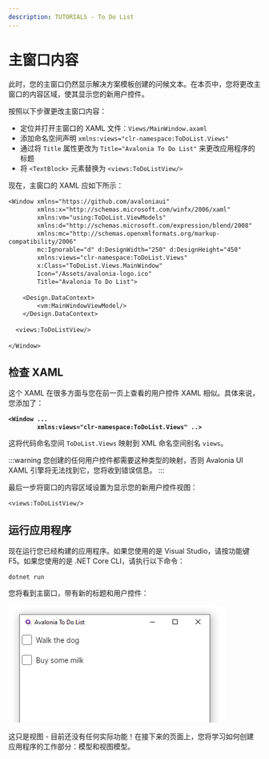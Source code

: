 ```yaml
---
description: TUTORIALS - To Do List
---
```


# 主窗口内容

此时，您的主窗口仍然显示解决方案模板创建的问候文本。在本页中，您将更改主窗口的内容区域，使其显示您的新用户控件。

按照以下步骤更改主窗口内容：

- 定位并打开主窗口的 XAML 文件：`Views/MainWindow.axaml`
- 添加命名空间声明 `xmlns:views="clr-namespace:ToDoList.Views"`
- 通过将 `Title` 属性更改为 `Title="Avalonia To Do List"` 来更改应用程序的标题
- 将 `<TextBlock>` 元素替换为 `<views:ToDoListView/>`

现在，主窗口的 XAML 应如下所示：

```markup
<Window xmlns="https://github.com/avaloniaui"
        xmlns:x="http://schemas.microsoft.com/winfx/2006/xaml"
        xmlns:vm="using:ToDoList.ViewModels"
        xmlns:d="http://schemas.microsoft.com/expression/blend/2008"
        xmlns:mc="http://schemas.openxmlformats.org/markup-compatibility/2006"
        mc:Ignorable="d" d:DesignWidth="250" d:DesignHeight="450"
        xmlns:views="clr-namespace:ToDoList.Views"
        x:Class="ToDoList.Views.MainWindow"
        Icon="/Assets/avalonia-logo.ico"
        Title="Avalonia To Do List">

    <Design.DataContext>
        <vm:MainWindowViewModel/>
    </Design.DataContext>

  <views:ToDoListView/>

</Window>
```

## 检查 XAML

这个 XAML 在很多方面与您在前一页上查看的用户控件 XAML 相似。具体来说，您添加了：

<pre class="language-markup"><code class="lang-markup"><strong>&#x3C;Window ... 
</strong><strong>        xmlns:views="clr-namespace:ToDoList.Views" ..>
</strong></code></pre>

这将代码命名空间 `ToDoList.Views` 映射到 XML 命名空间别名 `views`。

:::warning
您创建的任何用户控件都需要这种类型的映射，否则 Avalonia UI XAML 引擎将无法找到它，您将收到错误信息。
:::

最后一步将窗口的内容区域设置为显示您的新用户控件视图：

```markup
<views:ToDoListView/>
```

## 运行应用程序

现在运行您已经构建的应用程序。如果您使用的是 Visual Studio，请按功能键 F5。如果您使用的是 .NET Core CLI，请执行以下命令：

```
dotnet run
```

您将看到主窗口，带有新的标题和用户控件：

<div style={{textAlign: 'center'}}>
  <img src="/img/gitbook-import/assets/image (4) (1) (1).png" alt=""/>
</div>

这只是视图 - 目前还没有任何实际功能！在接下来的页面上，您将学习如何创建应用程序的工作部分：模型和视图模型。

